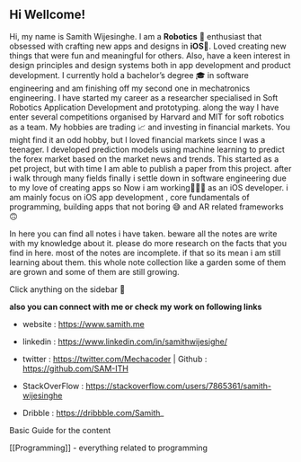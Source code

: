 ## Hi Wellcome!

Hi, my name is Samith Wijesinghe. I am a **Robotics** 🦾 enthusiast that obsessed with crafting new apps and designs in **iOS**📱. Loved creating new things that were fun and meaningful for others. Also, have a keen interest in design principles and design systems both in app development and product development. I currently hold a bachelor’s degree 🎓  in software engineering and am finishing off my second one in mechatronics engineering. I have started my career as a researcher specialised in Soft Robotics Application Development and prototyping. along the way I have enter several competitions organised by Harvard and MIT for soft robotics as a team. My hobbies are trading 📈 and investing in financial markets. You might find it an odd hobby, but I loved financial markets since I was a teenager. I developed prediction models using machine learning to predict the forex market based on the market news and trends. This started as a pet project, but with time I am able to publish a paper from this project. after i walk through many fields finally i settle down in software engineering due to my love of creating apps so Now i am working👨🏻‍💻 as an iOS developer. i am mainly focus on iOS app development , core fundamentals of programming, building apps that not boring 😅 and AR related frameworks 🙃

In here you can find all notes i have taken. beware all the notes are write with my knowledge about it. please do more research on the facts that you find in here. most of the notes are incomplete. if that so its mean i am still learning about them. this whole note collection like a garden some of them are grown and some of them are still growing.

Click anything on the sidebar 😬

**also you can connect with me or check my work on following links** 

- website : https://www.samith.me

- linkedin : https://www.linkedin.com/in/samithwijesighe/

- twitter : https://twitter.com/Mechacoder | Github : https://github.com/SAM-ITH

- StackOverFlow : https://stackoverflow.com/users/7865361/samith-wijesinghe

- Dribble : https://dribbble.com/Samith_

Basic Guide for the content 

[[Programming]] - everything related to programming 

